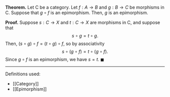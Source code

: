 **Theorem.** Let $\mathsf{C}$ be a category. Let $f:A\to B$ and $g:B\to C$ be morphisms in $\mathsf{C}$. Suppose that $g\circ f$ is an epimorphism. Then, $g$ is an epimorphism.

**Proof.** Suppose $s:C\to X$ and $t:C\to X$ are morphisms in $\mathsf{C}$, and suppose that $$s\circ g=t\circ g.$$Then, $(s\circ g)\circ f=(t\circ g)\circ f$, so by associativity $$s\circ(g\circ f)=t\circ(g\circ f).$$Since $g\circ f$ is an epimorphism, we have $s=t$. $\blacksquare$
***
Definitions used:
- [[Category]]
- [[Epimorphism]]